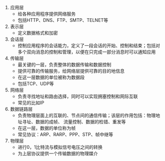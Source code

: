 1. 应用层
   * 给各种应用程序提供网络服务
   * 包括HTTP、DNS、FTP、SMTP、TELNET等
2. 表示层
   * 定义数据格式和加密
3. 会话层
   * 控制应用程序的会话能力，定义了一段会话的开始、控制和结束；包括对多个双向消息的控制和管理，以便在只完成一部分消息时可以通知应用
4. 传输层
   * 最关键的一层，负责整体的数据传输和数据控制
   * 提供可靠的传输服务，给网络层提供可靠的目的地信息
   * 在这一层数据的单位被称为数据段
   * 包括TCP、UDP等
5. 网络层
   * 负责寻找地址和路由选择，同时可以实现拥塞控制和网际互联
   * 常见的比如IP
6. 数据链路层
   * 负责物理层面上的互联的、节点间的通信传输；该层的作用包括：物理地址寻址、数据的成帧、 流量控制、数据的检错、重发等
   * 在这一层，数据的单位称为帧
   * 常见协议：ARP、RARP、PPP、STP、帧中继等
7. 物理层
   * 进行0，1比特流与模拟信号电压之间的转换
   * 为上层协议提供一个传输数据的物理媒介